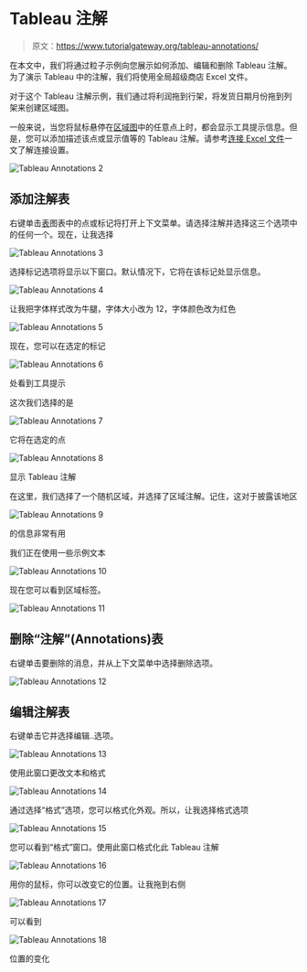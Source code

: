 # Tableau 注解

> 原文：<https://www.tutorialgateway.org/tableau-annotations/>

在本文中，我们将通过粒子示例向您展示如何添加、编辑和删除 Tableau 注解。为了演示 Tableau 中的注解，我们将使用全局超级商店 Excel 文件。

对于这个 Tableau 注解示例，我们通过将利润拖到行架，将发货日期月份拖到列架来创建区域图。

一般来说，当您将鼠标悬停在[区域图](https://www.tutorialgateway.org/tableau-area-chart/)中的任意点上时，都会显示工具提示信息。但是，您可以添加描述该点或显示值等的 Tableau 注解。请参考[连接 Excel 文件](https://www.tutorialgateway.org/connecting-to-excel-files-in-tableau/)一文了解连接设置。

![Tableau Annotations 2](img/661a4463b19e2054ab4e4a576dfe27f8.png)

## 添加注解表

右键单击[表](https://www.tutorialgateway.org/tableau/)图表中的点或标记将打开上下文菜单。请选择注解并选择这三个选项中的任何一个。现在，让我选择

![Tableau Annotations 3](img/20e6fa52b229b2b863dd75f7e80f595e.png)

选择标记选项将显示以下窗口。默认情况下，它将在该标记处显示信息。

![Tableau Annotations 4](img/a23a4757f174804adee78a7db6ad59e6.png)

让我把字体样式改为牛腿，字体大小改为 12，字体颜色改为红色

![Tableau Annotations 5](img/fa9b1340e7bc7d7101ea8f4fc818c9da.png)

现在，您可以在选定的标记

![Tableau Annotations 6](img/2bf1c9e61ce0f1a4b73d7a0f0104799d.png)

处看到工具提示

这次我们选择的是

![Tableau Annotations 7](img/d80620dac5256ddab0bba04948108d62.png)

它将在选定的点

![Tableau Annotations 8](img/c2e49e26e556a6b7dfa229398dfcbc3a.png)

显示 Tableau 注解

在这里，我们选择了一个随机区域，并选择了区域注解。记住，这对于披露该地区

![Tableau Annotations 9](img/be67082c03b26f03d17d31d72d61b752.png)

的信息非常有用

我们正在使用一些示例文本

![Tableau Annotations 10](img/ed72fe0197695221afc55030e4ef89a2.png)

现在您可以看到区域标签。

![Tableau Annotations 11](img/55d3295737131f07468b3dfcfb724f37.png)

## 删除“注解”(Annotations)表

右键单击要删除的消息，并从上下文菜单中选择删除选项。

![Tableau Annotations 12](img/d1f2c411af2d57e97eb0e7a640c937de.png)

## 编辑注解表

右键单击它并选择编辑..选项。

![Tableau Annotations 13](img/561b6057fb27d9a3711ce156dc39940c.png)

使用此窗口更改文本和格式

![Tableau Annotations 14](img/fb4fceb67ea995b7f8a286be0c94cae8.png)

通过选择“格式”选项，您可以格式化外观。所以，让我选择格式选项

![Tableau Annotations 15](img/70a9b92b36f6c52108ae19595f13f3bf.png)

您可以看到“格式”窗口。使用此窗口格式化此 Tableau 注解

![Tableau Annotations 16](img/faeefc7007eb6fad55f5b8f42b5d7a89.png)

用你的鼠标，你可以改变它的位置。让我拖到右侧

![Tableau Annotations 17](img/b2c74b55ccd0ec78e6631308914cccaa.png)

可以看到

![Tableau Annotations 18](img/c65aea08ea8d41af9951ba791cd26790.png)

位置的变化